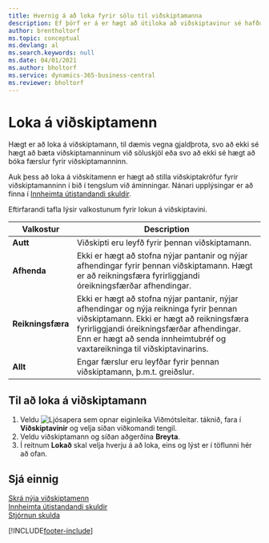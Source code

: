 ```yaml
---
title: Hvernig á að loka fyrir sölu til viðskiptamanna
description: Ef þörf er á er hægt að útiloka að viðskiptavinur sé hafður með í söluskjölum og öðrum sölufærslum.
author: brentholtorf
ms.topic: conceptual
ms.devlang: al
ms.search.keywords: null
ms.date: 04/01/2021
ms.author: bholtorf
ms.service: dynamics-365-business-central
ms.reviewer: bholtorf
---
```

# Loka á viðskiptamenn
Hægt er að loka á viðskiptamann, til dæmis vegna gjaldþrota, svo að ekki sé hægt að bæta viðskiptamanninum við söluskjöl eða svo að ekki sé hægt að bóka færslur fyrir viðskiptamanninn.

Auk þess að loka á viðskitamenn er hægt að stilla viðskiptakröfur fyrir viðskiptamanninn í bið í tengslum við áminningar. Nánari upplýsingar er að finna í [Innheimta útistandandi skuldir](receivables-collect-outstanding-balances.md).   

Eftirfarandi tafla lýsir valkostunum fyrir lokun á viðskiptavini.  

|Valkostur|Description|  
|--------------------|------------|  
|**Autt**|Viðskipti eru leyfð fyrir þennan viðskiptamann.|
|**Afhenda**|Ekki er hægt að stofna nýjar pantanir og nýjar afhendingar fyrir þennan viðskiptamann. Hægt er að reikningsfæra fyrirliggjandi óreikningsfærðar afhendingar.|  
|**Reikningsfæra**|Ekki er hægt að stofna nýjar pantanir, nýjar afhendingar og nýja reikninga fyrir þennan viðskiptamann. Ekki er hægt að reikningsfæra fyrirliggjandi óreikningsfærðar afhendingar. Enn er hægt að senda innheimtubréf og vaxtareikninga til viðskiptavinarins.|  
|**Allt**|Engar færslur eru leyfðar fyrir þennan viðskiptamann, þ.m.t. greiðslur.|  

## Til að loka á viðskiptamann  
1. Veldu ![Ljósapera sem opnar eiginleika Viðmótsleitar.](media/ui-search/search_small.png "Segðu mér hvað þú vilt gera") táknið, fara í **Viðskiptavinir** og velja síðan viðkomandi tengil.
2. Veldu viðskiptamann og síðan aðgerðina **Breyta**.
3. Í reitnum **Lokað** skal velja hverju á að loka, eins og lýst er í töflunni hér að ofan.

## Sjá einnig  
[Skrá nýja viðskiptamenn](sales-how-register-new-customers.md)  
[Innheimta útistandandi skuldir](receivables-collect-outstanding-balances.md)  
[Stjórnun skulda](receivables-manage-receivables.md)  


[!INCLUDE[footer-include](includes/footer-banner.md)]